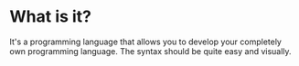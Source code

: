 # What is it?
It's a programming language that allows you to develop your completely own programming language.
The syntax should be quite easy and visually.